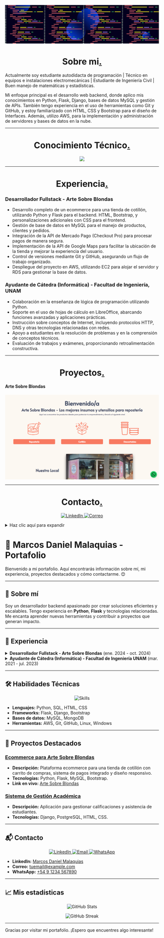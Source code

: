 <img src="portada.png" style="height: 100% , width:100%">
<h1 align="center">Sobre mi<a href="">.</a></h1>

<p>Actualmente soy estudiante autodidacta de programación | Técnico en equipos e instalaciones electromecánicas | Estudiante de Ingeniería Civil | Buen manejo de matemáticas y estadísticas.

Mi enfoque principal es el desarrollo web backend, donde aplico mis conocimientos en Python, Flask, Django, bases de datos MySQL y gestión de APIs. También tengo experiencia en el uso de herramientas como Git y GitHub, y estoy familiarizado con HTML, CSS y Bootstrap para el diseño de Interfaces. Además, utilizo AWS, para la implementación y administración de servidores y bases de datos en la nube.</p> 

---

<h1 align="center">Conocimiento Técnico<a href="">.</a></h1>

<p align="center">

<img src="https://skillicons.dev/icons?i=py,mysql,mongodb,django,flask,bootstrap,html,css,aws,git,github,linux,windows"/>

</p>

---

<h1 align="center">Experiencia<a href="">.</a></h1>

### Desarrollador Fullstack - Arte Sobre Blondas
- Desarrollo completo de un ecommerce para una tienda de cotillón, utilizando Python y Flask para el backend. HTML, Bootstrap, y personalizaciones adicionales con CSS para el frontend.
- Gestión de base de datos en MySQL para el manejo de productos, clientes y pedidos.
- Integración de la API de Mercado Pago (Checkout Pro) para procesar pagos de manera segura.
- Implementación de la API de Google Maps para facilitar la ubicación de la tienda y mejorar la experiencia del usuario.
- Control de versiones mediante Git y GitHub, asegurando un flujo de trabajo organizado.
- Despliegue del proyecto en AWS, utilizando EC2 para alojar el servidor y RDS para gestionar la base de datos.

### Ayudante de Cátedra (Informática) - Facultad de Ingeniería, UNAM
- Colaboración en la enseñanza de lógica de programación utilizando Python.
- Soporte en el uso de hojas de cálculo en LibreOffice, abarcando funciones avanzadas y aplicaciones prácticas.
- Instrucción sobre conceptos de Internet, incluyendo protocolos HTTP, DNS y otras tecnologías relacionadas con redes.
- Apoyo a estudiantes en la resolución de problemas y en la comprensión de conceptos técnicos.
- Evaluación de trabajos y exámenes, proporcionando retroalimentación constructiva.

---

<h1 align="center">Proyectos<a href="">.</a></h1>

<h4></> Arte Sobre Blondas</h4>

<a href="https://artesobreblondas.com" target="blank"><img src="asb.png" ></a>

---

<h1 align="center">Contacto<a href="">.</a></h1>

<p align="center">
  <a href="https://www.linkedin.com/in/marcos-daniel-malaquias-5710a9186">
    <img src="https://skillicons.dev/icons?i=linkedin" alt="LinkedIn"/>
  </a>
  <a href="mailto:malaquiazmarcos@gmail.com">
    <img src="https://skillicons.dev/icons?i=gmail" alt="Correo"/>
  </a>

</p>


<details>
  <summary>Haz clic aquí para expandir</summary>
  
  **Contenido dentro del toggle:**  
  - Este contenido estará oculto por defecto.  
  - Se mostrará cuando el usuario haga clic en el resumen.  
  - Puedes incluir texto, imágenes, listas, enlaces, etc.

  ![Ejemplo](https://via.placeholder.com/150)
</details>









# 🌟 Marcos Daniel Malaquias - Portafolio

Bienvenido a mi portafolio. Aquí encontrarás información sobre mí, mi experiencia, proyectos destacados y cómo contactarme. 😊

---

## 📌 Sobre mí
Soy un desarrollador backend apasionado por crear soluciones eficientes y escalables. Tengo experiencia en **Python**, **Flask** y tecnologías relacionadas. Me encanta aprender nuevas herramientas y contribuir a proyectos que generan impacto.

---

## 💼 Experiencia

<details>
<summary><strong>Desarrollador Fullstack - Arte Sobre Blondas</strong> (ene. 2024 - oct. 2024)</summary>

- Desarrollo completo de un ecommerce para una tienda de cotillón, utilizando **Python** y **Flask** para el backend, junto con **HTML**, **Bootstrap** y CSS para el frontend.
- Gestión de base de datos en **MySQL** para el manejo de productos, clientes y pedidos.
- Integración de la **API de Mercado Pago** para procesar pagos de manera segura.
- Implementación de la **API de Google Maps** para mejorar la experiencia del usuario.
- Despliegue en **AWS** utilizando EC2 para el servidor y RDS para la base de datos.

</details>

<details>
<summary><strong>Ayudante de Cátedra (Informática) - Facultad de Ingeniería UNAM</strong> (mar. 2021 - jul. 2023)</summary>

- Enseñanza de lógica de programación utilizando **Python**.
- Soporte en hojas de cálculo con **LibreOffice**, incluyendo funciones avanzadas.
- Instrucción en conceptos de Internet como protocolos **HTTP**, **DNS**, y redes.
- Evaluación de trabajos y exámenes, proporcionando retroalimentación constructiva.

</details>

---

## 🛠️ Habilidades Técnicas

<p align="center">
  <img src="https://skillicons.dev/icons?i=py,flask,django,html,css,bootstrap,mysql,mongodb,aws,git,github,linux,windows" alt="Skills" />
</p>

- **Lenguajes:** Python, SQL, HTML, CSS
- **Frameworks:** Flask, Django, Bootstrap
- **Bases de datos:** MySQL, MongoDB
- **Herramientas:** AWS, Git, GitHub, Linux, Windows

---

## 🌟 Proyectos Destacados

### [Ecommerce para Arte Sobre Blondas](https://github.com/tu-repo)
- **Descripción:** Plataforma ecommerce para una tienda de cotillón con carrito de compras, sistema de pagos integrado y diseño responsivo.
- **Tecnologías:** Python, Flask, MySQL, Bootstrap.
- **Link en vivo:** [Arte Sobre Blondas](https://www.artesobreblondas.com)

### [Sistema de Gestión Académica](https://github.com/tu-repo)
- **Descripción:** Aplicación para gestionar calificaciones y asistencia de estudiantes.
- **Tecnologías:** Django, PostgreSQL, HTML, CSS.

---

## 📬 Contacto

<p align="center">
  <a href="https://www.linkedin.com/in/marcos-daniel-malaquias-5710a9186/" target="_blank">
    <img src="https://skillicons.dev/icons?i=linkedin" alt="LinkedIn" />
  </a>
  <a href="mailto:tuemail@example.com">
    <img src="https://skillicons.dev/icons?i=email" alt="Email" />
  </a>
  <a href="https://wa.me/5491234567890" target="_blank">
    <img src="https://skillicons.dev/icons?i=whatsapp" alt="WhatsApp" />
  </a>
</p>

- **LinkedIn:** [Marcos Daniel Malaquias](https://www.linkedin.com/in/marcos-daniel-malaquias-5710a9186/)
- **Correo:** [tuemail@example.com](mailto:tuemail@example.com)
- **WhatsApp:** [+54 9 1234 567890](https://wa.me/5491234567890)

---

## 📈 Mis estadísticas

<p align="center">
  <img src="https://github-readme-stats.vercel.app/api?username=tu-usuario&show_icons=true&theme=radical" alt="GitHub Stats" />
</p>
<p align="center">
  <img src="https://github-readme-streak-stats.herokuapp.com?user=tu-usuario&theme=radical" alt="GitHub Streak" />
</p>

---

Gracias por visitar mi portafolio. ¡Espero que encuentres algo interesante!





























